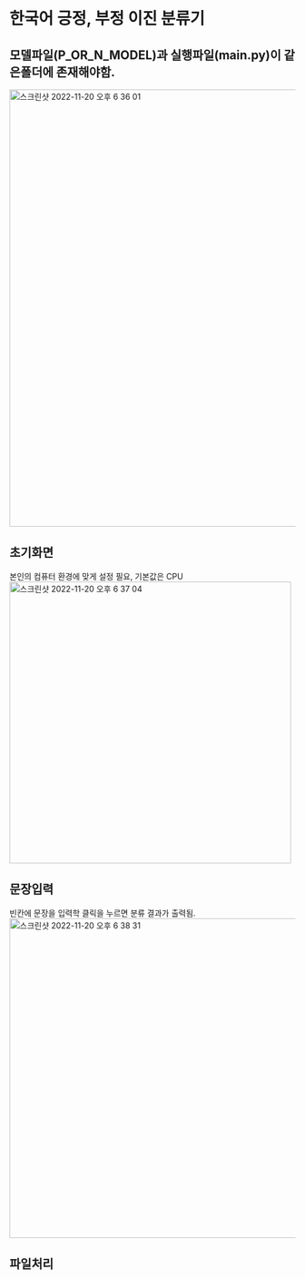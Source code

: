# 한국어 긍정, 부정 이진 분류기
## 모델파일(P_OR_N_MODEL)과 실행파일(main.py)이 같은폴더에 존재해야함.


<img width="770" alt="스크린샷 2022-11-20 오후 6 36 01" src="https://user-images.githubusercontent.com/93313445/202895114-89c168df-f680-421c-9658-847d82025382.png">

## 초기화면

본인의 컴퓨터 환경에 맞게 설정 필요, 기본값은 CPU<br>
<img width="496" alt="스크린샷 2022-11-20 오후 6 37 04" src="https://user-images.githubusercontent.com/93313445/202895135-5aa85dd5-15ac-4225-8162-d2ea75127e2b.png">

## 문장입력

빈칸에 문장을 입력학 클릭을 누르면 분류 결과가 출력됨.<br>
<img width="563" alt="스크린샷 2022-11-20 오후 6 38 31" src="https://user-images.githubusercontent.com/93313445/202895188-193341dc-a37d-4cf4-8a1d-b3ca4ecf6670.png">

## 파일처리
